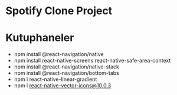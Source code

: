 # Spotify Clone Project

# Kutuphaneler

- npm install @react-navigation/native
- npm install react-native-screens react-native-safe-area-context
- npm install @react-navigation/native-stack
- npm install @react-navigation/bottom-tabs
- npm i react-native-linear-gradient
- npm i react-native-vector-icons@10.0.3
